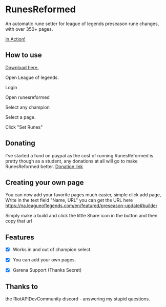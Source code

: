 # RunesReformed

An automatic rune setter for league of legends preseason rune changes, with over 350+ pages.

[In Action!](https://i.gyazo.com/97cfa959c2bb46ef7878a7d9cdf8530d.mp4)

## How to use

[Download here.](https://github.com/Fumi24/RunesReformed/releases/latest)

Open League of legends.

Login

Open runesreformed

Select any champion

Select a page.

Click "Set Runes"

## Donating

I've started a fund on paypal as the cost of running RunesReformed is pretty though as a student, any donations at all will go to make RunesReformed better. [Donation link](https://paypal.me/pools/c/811LSy2Lae)

## Creating your own page

You can now add your favorite pages much easier, simple click add page, Write in the text field "Name, URL" you can get the URL here https://na.leagueoflegends.com/en/featured/preseason-update#builder

Simply make a build and click the little Share icon in the button and then copy that url

## Features
- [x] Works in and out of champion select.
- [x] You can add your own pages.
- [x] Garena Support (Thanks Secret)


## Thanks to

the RiotAPIDevCommunity discord - answering my stupid questions.
